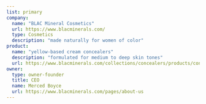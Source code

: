 ```yaml
---
list: primary
company:
  name: "BLAC Mineral Cosmetics"
  url: https://www.blacminerals.com/
  type: Cosmetics
  description: "made naturally for women of color"
product:
  name: "yellow-based cream concealers"
  description: "formulated for medium to deep skin tones"
  url: https://www.blacminerals.com/collections/concealers/products/concealers?variant=19140710535
owner:
  type: owner-founder
  title: CEO
  name: Merced Boyce
  url: https://www.blacminerals.com/pages/about-us
---
```

